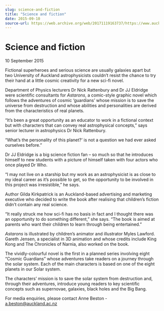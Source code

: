 ```yaml
---
slug: science-and-fiction
title: "Science and fiction"
date: 2015-09-10
source-url: https://web.archive.org/web/20171119163737/https://www.auckland.ac.nz/en/about/news-events-and-notices/news/news-2015/09/science-and-fiction.html
---
```

Science and fiction
===================

10 September 2015

Fictional superheroes and serious science are usually galaxies apart but two University of Auckland astrophysicists couldn’t resist the chance to try their hand at a little cosmic creativity for a new sci-fi novel.

Department of Physics lecturers Dr Nick Rattenbury and Dr JJ Eldridge were scientific consultants for _Astarons_, a comic-style graphic novel which follows the adventures of cosmic ‘guardians’ whose mission is to save the universe from destruction and whose abilities and personalities are derived from the characteristics of real planets.

“It’s been a great opportunity as an educator to work in a fictional context but with characters that can convey real astrophysical concepts,” says senior lecturer in astrophysics Dr Nick Rattenbury.

“What’s the personality of this planet?’ is not a question we had ever asked ourselves before.”

Dr JJ Eldridge is a big science fiction fan – so much so that he introduces himself to new students with a picture of himself taken with four actors who once played Dr Who.

“I may not live on a starship but my work as an astrophysicist is as close to my ideal career as it’s possible to get, so the opportunity to be involved in this project was irresistible,” he says.

Author Gilda Kirkpatrick is an Auckland-based advertising and marketing executive who decided to write the book after realising that children’s fiction didn’t contain any real science.

“It really struck me how sci-fi has no basis in fact and I thought there was an opportunity to do something different,” she says. “The book is aimed at parents who want their children to learn through being entertained.”

_Astarons_ is illustrated by children’s animator and illustrator Myles Lawford. Gareth Jensen, a specialist in 3D animation and whose credits include King Kong and The Chronicles of Narnia, also worked on the book.

The vividly-colourful novel is the first in a planned series involving eight “Cosmic Guardians” whose adventures take readers on a journey through the solar system. Each of the main characters is based on one of the eight planets in our Solar system.

The characters’ mission is to save the solar system from destruction and, through their adventures, introduce young readers to key scientific concepts such as supernovae, galaxies, black holes and the Big Bang.

For media enquiries, please contact Anne Beston - [a.beston@auckland.ac.nz](mailto:a.beston@auckland.ac.nz)
